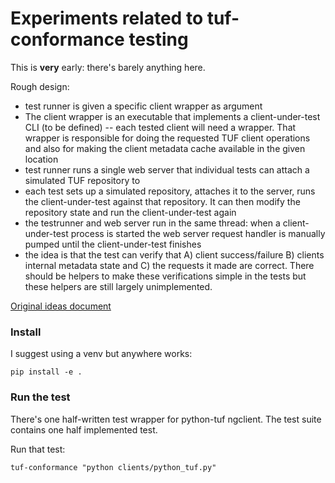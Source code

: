 # Experiments related to tuf-conformance testing

This is **very** early: there's barely anything here.

Rough design:
* test runner is given a specific client wrapper as argument
* The client wrapper is an executable that implements a client-under-test CLI (to be defined)
  -- each tested client will need a wrapper. That wrapper is responsible for doing the requested TUF client
  operations and also for making the client metadata cache available in the given location
* test runner runs a single web server that individual tests can attach a simulated TUF repository to
* each test sets up a simulated repository, attaches it to the server, runs the client-under-test
  against that repository. It can then modify the repository state and run the client-under-test again
* the testrunner and web server run in the same thread: when a client-under-test process is started
  the web server request handler is manually pumped until the client-under-test finishes
* the idea is that the test can verify that A) client success/failure B) clients internal  metadata state
  and C) the requests it made are correct. There should be helpers to make these verifications simple in
  the tests but these helpers are still largely unimplemented.

[Original ideas document](https://docs.google.com/document/d/11bKcRoC0G8b_YnLfK0tj1RfJjrMfXGhO8Li2LA1FUUk/edit?usp=sharing)

### Install

I suggest using a venv but anywhere works:
```
pip install -e .
```

### Run the test 

There's one half-written test wrapper for python-tuf ngclient.
The test suite contains one half implemented test.

Run that test:
```
tuf-conformance "python clients/python_tuf.py"
```
